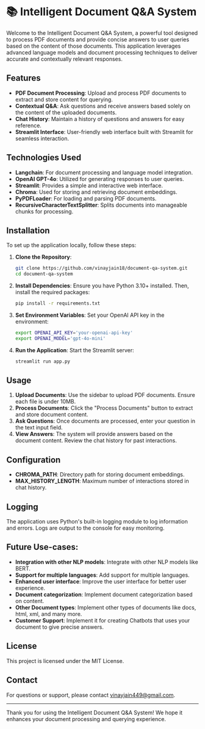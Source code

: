 # 📚 Intelligent Document Q&A System

Welcome to the Intelligent Document Q&A System, a powerful tool designed to process PDF documents and provide concise answers to user queries based on the content of those documents. This application leverages advanced language models and document processing techniques to deliver accurate and contextually relevant responses.

## Features

- **PDF Document Processing**: Upload and process PDF documents to extract and store content for querying.
- **Contextual Q&A**: Ask questions and receive answers based solely on the content of the uploaded documents.
- **Chat History**: Maintain a history of questions and answers for easy reference.
- **Streamlit Interface**: User-friendly web interface built with Streamlit for seamless interaction.

## Technologies Used

- **Langchain**: For document processing and language model integration.
- **OpenAI GPT-4o**: Utilized for generating responses to user queries.
- **Streamlit**: Provides a simple and interactive web interface.
- **Chroma**: Used for storing and retrieving document embeddings.
- **PyPDFLoader**: For loading and parsing PDF documents.
- **RecursiveCharacterTextSplitter**: Splits documents into manageable chunks for processing.

## Installation

To set up the application locally, follow these steps:

1. **Clone the Repository**:
   ```bash
   git clone https://github.com/vinayjain18/document-qa-system.git
   cd document-qa-system
   ```

2. **Install Dependencies**:
   Ensure you have Python 3.10+ installed. Then, install the required packages:
   ```bash
   pip install -r requirements.txt
   ```

3. **Set Environment Variables**:
   Set your OpenAI API key in the environment:
   ```bash
   export OPENAI_API_KEY='your-openai-api-key'
   export OPENAI_MODEL='gpt-4o-mini'
   ```

4. **Run the Application**:
   Start the Streamlit server:
   ```bash
   streamlit run app.py
   ```

## Usage

1. **Upload Documents**: Use the sidebar to upload PDF documents. Ensure each file is under 10MB.
2. **Process Documents**: Click the "Process Documents" button to extract and store document content.
3. **Ask Questions**: Once documents are processed, enter your question in the text input field.
4. **View Answers**: The system will provide answers based on the document content. Review the chat history for past interactions.

## Configuration

- **CHROMA_PATH**: Directory path for storing document embeddings.
- **MAX_HISTORY_LENGTH**: Maximum number of interactions stored in chat history.

## Logging

The application uses Python's built-in logging module to log information and errors. Logs are output to the console for easy monitoring.

## Future Use-cases:
- **Integration with other NLP models**: Integrate with other NLP models like BERT.
- **Support for multiple languages**: Add support for multiple languages.
- **Enhanced user interface**: Improve the user interface for better user experience.
- **Document categorization**: Implement document categorization based on content.
- **Other Document types**: Implement other types of documents like docs, html, xml, and many more.
- **Customer Support**: Implement it for creating Chatbots that uses your document to give precise answers.

## License

This project is licensed under the MIT License.

## Contact

For questions or support, please contact [vinayjain449@gmail.com](mailto:vinayjain449@gmail.com).

---

Thank you for using the Intelligent Document Q&A System! We hope it enhances your document processing and querying experience.